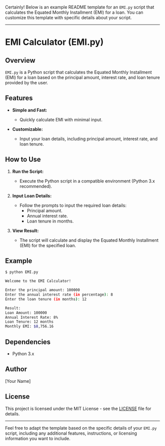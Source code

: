 Certainly! Below is an example README template for an `EMI.py` script that calculates the Equated Monthly Installment (EMI) for a loan. You can customize this template with specific details about your script.

---

# EMI Calculator (EMI.py)

## Overview

`EMI.py` is a Python script that calculates the Equated Monthly Installment (EMI) for a loan based on the principal amount, interest rate, and loan tenure provided by the user.

## Features

- **Simple and Fast:**
  - Quickly calculate EMI with minimal input.

- **Customizable:**
  - Input your loan details, including principal amount, interest rate, and loan tenure.

## How to Use

1. **Run the Script:**
   - Execute the Python script in a compatible environment (Python 3.x recommended).

2. **Input Loan Details:**
   - Follow the prompts to input the required loan details:
     - Principal amount.
     - Annual interest rate.
     - Loan tenure in months.

3. **View Result:**
   - The script will calculate and display the Equated Monthly Installment (EMI) for the specified loan.

## Example

```bash
$ python EMI.py

Welcome to the EMI Calculator!

Enter the principal amount: 100000
Enter the annual interest rate (in percentage): 8
Enter the loan tenure (in months): 12

Result:
Loan Amount: 100000
Annual Interest Rate: 8%
Loan Tenure: 12 months
Monthly EMI: $8,756.16
```

## Dependencies

- Python 3.x

## Author

[Your Name]

## License

This project is licensed under the MIT License - see the [LICENSE](LICENSE) file for details.

---

Feel free to adapt the template based on the specific details of your `EMI.py` script, including any additional features, instructions, or licensing information you want to include.

